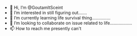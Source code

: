 - 👋 Hi, I’m @GoutamItSceint
- 👀 I’m interested in still figuring out.......
- 🌱 I’m currently learning life survival thing...............
- 💞️ I’m looking to collaborate on issue related to life..................
- 📫 How to reach me presently can't

<!---
GoutamItSceint/GoutamItSceint is a ✨ special ✨ repository because its `README.md` (this file) appears on your GitHub profile.
You can click the Preview link to take a look at your changes.
--->
